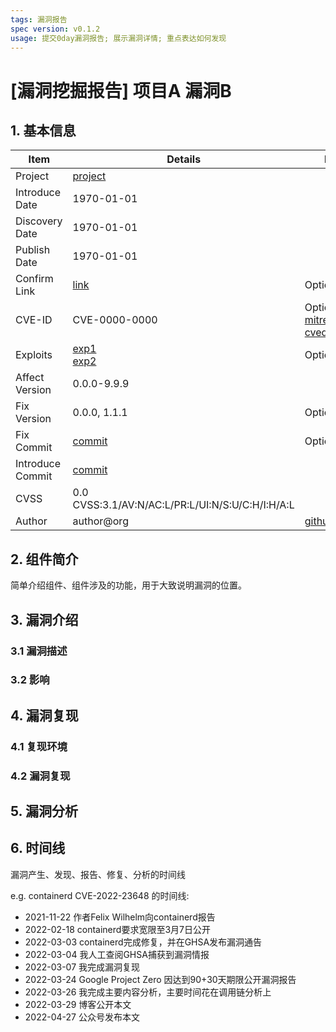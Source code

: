 ```yaml
---
tags: 漏洞报告
spec version: v0.1.2
usage: 提交0day漏洞报告; 展示漏洞详情; 重点表达如何发现
---
```


# [漏洞挖掘报告] 项目A 漏洞B

## 1. 基本信息

| Item             | Details                                          | Note                                        |
|------------------|--------------------------------------------------|---------------------------------------------|
| Project          | [project](https://github.com/x)                  |
| Introduce Date   | 1970-01-01                                       |
| Discovery Date   | 1970-01-01                                       |
| Publish Date     | 1970-01-01                                       |
| Confirm Link     | [link]()                                         | Optional                                    |
| CVE-ID           | CVE-0000-0000                                    | Optional [mitre](), [cvedetails]()          |
| Exploits         | [exp1]()<br>[exp2]()                             | Optional                                    |
| Affect Version   | 0.0.0-9.9.9                                      |
| Fix Version      | 0.0.0, 1.1.1                                     | Optional                                    |
| Fix Commit       | [commit]()                                       | Optional                                    |
| Introduce Commit | [commit]()                                       | 
| CVSS             | 0.0 CVSS:3.1/AV:N/AC:L/PR:L/UI:N/S:U/C:H/I:H/A:L |
| Author           | author@org                                       | [github](http://github.com/xxx),[twitter]() |

## 2. 组件简介

简单介绍组件、组件涉及的功能，用于大致说明漏洞的位置。

## 3. 漏洞介绍

### 3.1 漏洞描述

### 3.2 影响

## 4. 漏洞复现

### 4.1 复现环境

### 4.2 漏洞复现

## 5. 漏洞分析

## 6. 时间线

漏洞产生、发现、报告、修复、分析的时间线

e.g. containerd CVE-2022-23648 的时间线:

* 2021-11-22 作者Felix Wilhelm向containerd报告
* 2022-02-18 containerd要求宽限至3月7日公开
* 2022-03-03 containerd完成修复，并在GHSA发布漏洞通告
* 2022-03-04 我人工查阅GHSA捕获到漏洞情报
* 2022-03-07 我完成漏洞复现
* 2022-03-24 Google Project Zero 因达到90+30天期限公开漏洞报告
* 2022-03-26 我完成主要内容分析，主要时间花在调用链分析上
* 2022-03-29 博客公开本文
* 2022-04-27 公众号发布本文

